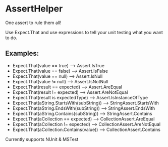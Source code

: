 AssertHelper
============
One assert to rule them all!

Use Expect.That and use expressions to tell your unit testing what you want to do.

Examples:
-------------------------------------------------
* Expect.That(value == true) --> Assert.IsTrue
* Expect.That(value == false) --> Assert.IsFalse
* Expect.That(value == null) --> Assert.IsNull
* Expect.That(value != null) --> Assert.IsNotNull
* Expect.That(result == expected) --> Assert.AreEqual
* Expect.That(result != expected) --> Assert.AreNotEqual
* Expect.That(result is expectedType) --> Assert.IsInstanceOfType
* Expect.That(aString.StartsWith(subString))	--> StringAssert.StartsWith
* Expect.That(aString.EndsWith(subString)) --> StringAssert.EndsWith
* Expect.That(aString.Contains(subString)) --> StringAssert.Contains
* Expect.That(aCollection == expected) --> CollectionAssert.AreEqual
* Expect.That(aCollection != expected) --> CollectionAssert.AreNotEqual
* Expect.That(aCollection.Contains(value)) --> CollectionAssert.Contains

Currently supports NUnit & MSTest
